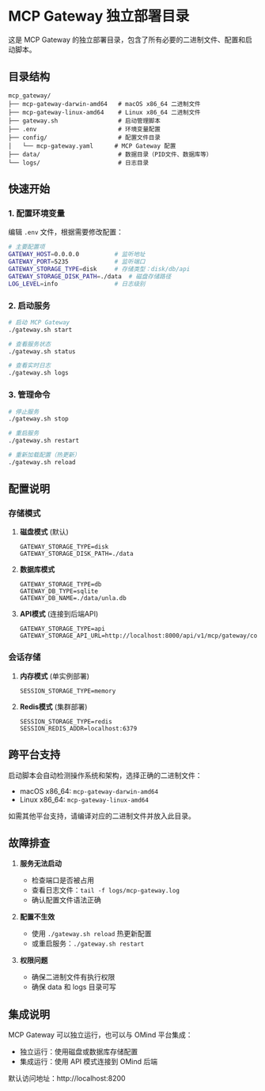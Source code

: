 # MCP Gateway 独立部署目录

这是 MCP Gateway 的独立部署目录，包含了所有必要的二进制文件、配置和启动脚本。

## 目录结构

```
mcp_gateway/
├── mcp-gateway-darwin-amd64   # macOS x86_64 二进制文件
├── mcp-gateway-linux-amd64    # Linux x86_64 二进制文件
├── gateway.sh                 # 启动管理脚本
├── .env                       # 环境变量配置
├── config/                    # 配置文件目录
│   └── mcp-gateway.yaml      # MCP Gateway 配置
├── data/                      # 数据目录（PID文件、数据库等）
└── logs/                      # 日志目录

```

## 快速开始

### 1. 配置环境变量

编辑 `.env` 文件，根据需要修改配置：

```bash
# 主要配置项
GATEWAY_HOST=0.0.0.0          # 监听地址
GATEWAY_PORT=5235             # 监听端口
GATEWAY_STORAGE_TYPE=disk     # 存储类型：disk/db/api
GATEWAY_STORAGE_DISK_PATH=./data  # 磁盘存储路径
LOG_LEVEL=info                # 日志级别
```

### 2. 启动服务

```bash
# 启动 MCP Gateway
./gateway.sh start

# 查看服务状态
./gateway.sh status

# 查看实时日志
./gateway.sh logs
```

### 3. 管理命令

```bash
# 停止服务
./gateway.sh stop

# 重启服务
./gateway.sh restart

# 重新加载配置（热更新）
./gateway.sh reload
```

## 配置说明

### 存储模式

1. **磁盘模式** (默认)
   ```
   GATEWAY_STORAGE_TYPE=disk
   GATEWAY_STORAGE_DISK_PATH=./data
   ```

2. **数据库模式**
   ```
   GATEWAY_STORAGE_TYPE=db
   GATEWAY_DB_TYPE=sqlite
   GATEWAY_DB_NAME=./data/unla.db
   ```

3. **API模式** (连接到后端API)
   ```
   GATEWAY_STORAGE_TYPE=api
   GATEWAY_STORAGE_API_URL=http://localhost:8000/api/v1/mcp/gateway/configs
   ```

### 会话存储

1. **内存模式** (单实例部署)
   ```
   SESSION_STORAGE_TYPE=memory
   ```

2. **Redis模式** (集群部署)
   ```
   SESSION_STORAGE_TYPE=redis
   SESSION_REDIS_ADDR=localhost:6379
   ```

## 跨平台支持

启动脚本会自动检测操作系统和架构，选择正确的二进制文件：

- macOS x86_64: `mcp-gateway-darwin-amd64`
- Linux x86_64: `mcp-gateway-linux-amd64`

如需其他平台支持，请编译对应的二进制文件并放入此目录。

## 故障排查

1. **服务无法启动**
   - 检查端口是否被占用
   - 查看日志文件：`tail -f logs/mcp-gateway.log`
   - 确认配置文件语法正确

2. **配置不生效**
   - 使用 `./gateway.sh reload` 热更新配置
   - 或重启服务：`./gateway.sh restart`

3. **权限问题**
   - 确保二进制文件有执行权限
   - 确保 data 和 logs 目录可写

## 集成说明

MCP Gateway 可以独立运行，也可以与 OMind 平台集成：

- 独立运行：使用磁盘或数据库存储配置
- 集成运行：使用 API 模式连接到 OMind 后端

默认访问地址：http://localhost:8200